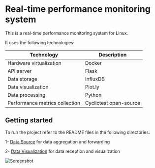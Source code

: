 # Real-time performance monitoring system
This is a real-time performance monitoring system for Linux.

It uses the following technologies:

| Technology | Description |
| ---------- | ----------- |
| Hardware virtualization | Docker |
| API server | Flask |
| Data storage | InfluxDB |
| Data visualization | Plot.ly |
| Data processing | Python |
| Performance metrics collection | Cyclictest open-source |

## Getting started
To run the project refer to the README files in the following directories:

1- [Data Source](data_source) for data aggregation and forwarding

2- [Data Visualization](data_visualization) for data reception and visualization

![Screenshot](screenshots/3d_visualization.png)
